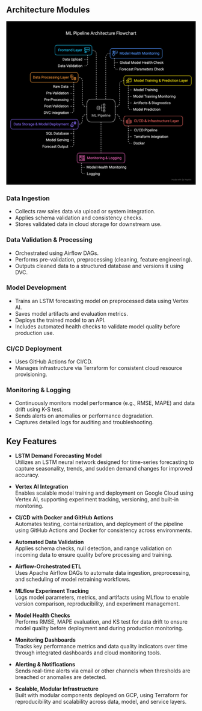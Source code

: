 ## Architecture Modules

<p align="center">
  <img src="/Media/arch1.png" alt="Architecture" width="600"/>
</p>


### Data Ingestion
- Collects raw sales data via upload or system integration.
- Applies schema validation and consistency checks.
- Stores validated data in cloud storage for downstream use.

### Data Validation & Processing
- Orchestrated using Airflow DAGs.
- Performs pre-validation, preprocessing (cleaning, feature engineering).
- Outputs cleaned data to a structured database and versions it using DVC.

### Model Development
- Trains an LSTM forecasting model on preprocessed data using Vertex AI.
- Saves model artifacts and evaluation metrics.
- Deploys the trained model to an API.
- Includes automated health checks to validate model quality before production use.

### CI/CD Deployment
- Uses GitHub Actions for CI/CD.
- Manages infrastructure via Terraform for consistent cloud resource provisioning.

### Monitoring & Logging
- Continuously monitors model performance (e.g., RMSE, MAPE) and data drift using K-S test.
- Sends alerts on anomalies or performance degradation.
- Captures detailed logs for auditing and troubleshooting.

## Key Features

- **LSTM Demand Forecasting Model**  
  Utilizes an LSTM neural network designed for time-series forecasting to capture seasonality, trends, and sudden demand changes for improved accuracy.

- **Vertex AI Integration**  
  Enables scalable model training and deployment on Google Cloud using Vertex AI, supporting experiment tracking, versioning, and built-in monitoring.

- **CI/CD with Docker and GitHub Actions**  
  Automates testing, containerization, and deployment of the pipeline using GitHub Actions and Docker for consistency across environments.

- **Automated Data Validation**  
  Applies schema checks, null detection, and range validation on incoming data to ensure quality before processing and training.

- **Airflow-Orchestrated ETL**  
  Uses Apache Airflow DAGs to automate data ingestion, preprocessing, and scheduling of model retraining workflows.

- **MLflow Experiment Tracking**  
  Logs model parameters, metrics, and artifacts using MLflow to enable version comparison, reproducibility, and experiment management.

- **Model Health Checks**  
  Performs RMSE, MAPE evaluation, and KS test for data drift to ensure model quality before deployment and during production monitoring.

- **Monitoring Dashboards**  
  Tracks key performance metrics and data quality indicators over time through integrated dashboards and cloud monitoring tools.

- **Alerting & Notifications**  
  Sends real-time alerts via email or other channels when thresholds are breached or anomalies are detected.

- **Scalable, Modular Infrastructure**  
  Built with modular components deployed on GCP, using Terraform for reproducibility and scalability across data, model, and service layers.
